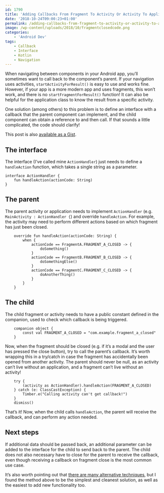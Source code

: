 ```yaml
---
id: 1790
title: 'Adding Callbacks From Fragment To Activity Or Activity To Application In Android'
date: '2018-10-24T09:00:23+01:00'
permalink: /adding-callbacks-from-fragment-to-activity-or-activity-to-application-in-android/
image: /wp-content/uploads/2018/10/fragmentclosedcode.png
categories:
    - 'Android Dev'
tags:
    - Callback
    - Interface
    - Kotlin
    - Navigation
---
```


When navigating between components in your Android app, you’ll sometimes want to call back to the component’s parent. If your navigation uses activities, `startActivityForResult()` is easy to use and works fine. However, if your app is a more modern app and uses fragments, this won’t work, and there is no `startFragmentForResult()` function! It can also be helpful for the application class to know the result from a specific activity.

One solution (among others) to this problem is to define an interface with a callback that the parent component can implement, and the child component can obtain a reference to and then call. If that sounds a little complicated, the code should clarify!

This post is also [available as a Gist](https://gist.github.com/JakeSteam/868e9262ba540d38a2fca7ca56808b88).

## The interface

The interface (I’ve called mine `ActionHandler`) just needs to define a `handleAction` function, which takes a single string as a parameter.

```
interface ActionHandler {
    fun handleAction(actionCode: String)
}
```

## The parent

The parent activity or application needs to implement `ActionHandler` (e.g. `MainActivity : ActionHandler {`) and override `handleAction`. For example, the activity may need to perform different actions based on which fragment has just been closed.

```
    override fun handleAction(actionCode: String) {
        when {
            actionCode == FragmentA.FRAGMENT_A_CLOSED -> {
                doSomething()
            }
            actionCode == FragmentB.FRAGMENT_B_CLOSED -> {
                doSomethingElse()
            }
            actionCode == FragmentC.FRAGMENT_C_CLOSED -> {
                doAnotherThing()
            }
        }
    }
```

## The child

The child fragment or activity needs to have a public constant defined in the companion, used to check which callback is being triggered.

```
    companion object {
        const val FRAGMENT_A_CLOSED = "com.example.fragment_a_closed"
    }
```

Now, when the fragment should be closed (e.g. if it’s a modal and the user has pressed the close button), try to call the parent’s callback. It’s worth wrapping this in a try/catch in case the fragment has accidentally been opened from another activity. The parent should never be null, as an activity can’t live without an application, and a fragment can’t live without an activity!

```
    try {
        (activity as ActionHandler).handleAction(FRAGMENT_A_CLOSED)
    } catch (e: ClassCastException) {
        Timber.e("Calling activity can't get callback!")
    }
    dismiss()
```

That’s it! Now, when the child calls `handleAction`, the parent will receive the callback, and can perform any action needed.

## Next steps

If additional data should be passed back, an additional parameter can be added to the interface for the child to send back to the parent. The child does not also necessary have to close for the parent to receive the callback, even though receiving a callback on fragment close is the most common use case.

It’s also worth pointing out that [there are many alternative techniques](https://stackoverflow.com/questions/6751583/is-there-a-method-that-works-like-start-fragment-for-result), but I found the method above to be the simplest and cleanest solution, as well as the easiest to add new functionality too.